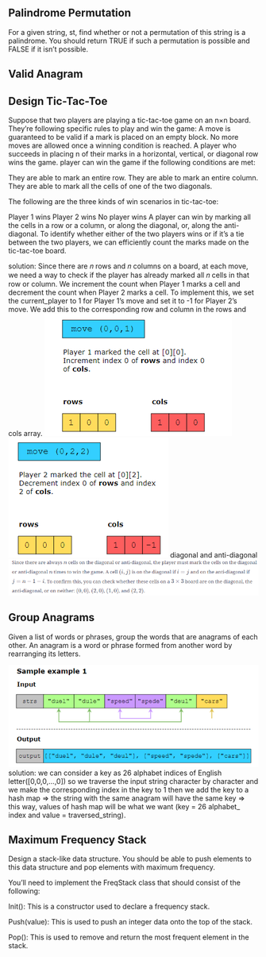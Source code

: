 ## Palindrome Permutation ###############
For a given string, st, find whether or not a permutation of this string is a palindrome. You should return TRUE if such a permutation is possible and FALSE if it isn’t possible.


## Valid Anagram ###########################

## Design Tic-Tac-Toe ######################
Suppose that two players are playing a tic-tac-toe game on an n×n board. They’re following specific rules to play and win the game: A move is guaranteed to be valid if a mark is placed on an empty block. No more moves are allowed once a winning condition is reached. A player who succeeds in placing n of their marks in a horizontal, vertical, or diagonal row wins the game.
player can win the game if the following conditions are met:

They are able to mark an entire row.
They are able to mark an entire column.
They are able to mark all the cells of one of the two diagonals.

The following are the three kinds of win scenarios in tic-tac-toe:

Player 1 wins
Player 2 wins
No player wins
A player can win by marking all the cells in a row or a column, or along the diagonal, or, along the anti-diagonal. To identify whether either of the two players wins or if it’s a tie between the two players, we can efficiently count the marks made on the tic-tac-toe board.

solution:
Since there are 𝑛 rows and 𝑛 columns on a board, at each move, we need a way to check if the player has already marked all 𝑛 cells in that row or column.
We increment the count when Player 1 marks a cell and decrement the count when Player 2 marks a cell. To implement this, we set the current_player to 1 for Player 1’s move and set it to -1 for Player 2’s move. We add this to the corresponding row and column in the rows and cols array.
![alt text](image.png)
![alt text](image-1.png)
diagonal and anti-diagonal
![alt text](image-2.png)

## Group Anagrams ########################
Given a list of words or phrases, group the words that are anagrams of each other. An anagram is a word or phrase formed from another word by rearranging its letters.

![alt text](image-3.png)
solution:
we can consider a key as 26 alphabet indices of English letter([0,0,0,...,0]) so we traverse the input string character by character and we make the corresponding index in the key to 1 then we add the key to a hash map => the string with the same anagram will have the same key => this way, values of hash map will be what we want (key = 26 alphabet_ index and value = traversed_string).

## Maximum Frequency Stack ################
Design a stack-like data structure. You should be able to push elements to this data structure and pop elements with maximum frequency.

You’ll need to implement the FreqStack class that should consist of the following:

Init(): This is a constructor used to declare a frequency stack.

Push(value): This is used to push an integer data onto the top of the stack.

Pop(): This is used to remove and return the most frequent element in the stack.





